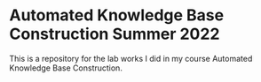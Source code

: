 # Automated Knowledge Base Construction Summer 2022
 This is a repository for the lab works I did in my course Automated Knowledge Base Construction.
